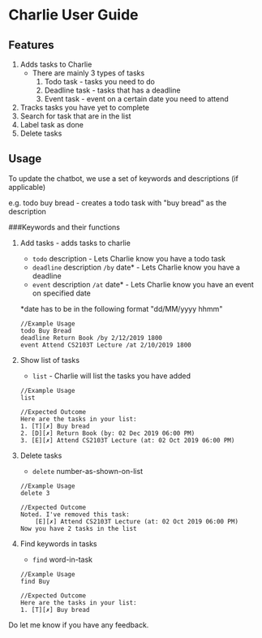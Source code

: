 # Charlie User Guide

## Features 

1. Adds tasks to Charlie
    - There are mainly 3 types of tasks
        1. Todo task - tasks you need to do
        2. Deadline task - tasks that has a deadline
        3. Event task - event on a certain date you need to attend
1. Tracks tasks you have yet to complete
2. Search for task that are in the list
3. Label task as done
4. Delete tasks

## Usage
To update the chatbot, we use a set of keywords and descriptions (if applicable)

e.g. todo buy bread - creates a todo task with "buy bread" as the description

###Keywords and their functions

1. Add tasks - adds tasks to charlie
    - `todo` description - Lets Charlie know you have a todo task
    - `deadline` description `/by` date* - Lets Charlie know you have a deadline  
    - `event` description `/at` date* - Lets Charlie know you have an event on specified date
    
    *date has to be in the following format "dd/MM/yyyy hhmm"
    ```
    //Example Usage
    todo Buy Bread
    deadline Return Book /by 2/12/2019 1800
    event Attend CS2103T Lecture /at 2/10/2019 1800
    ```
   
2. Show list of tasks
    - `list` - Charlie will list the tasks you have added
    
    ```
    //Example Usage
    list
    
    //Expected Outcome
    Here are the tasks in your list:
    1. [T][✗] Buy bread
    2. [D][✗] Return Book (by: 02 Dec 2019 06:00 PM)
    3. [E][✗] Attend CS2103T Lecture (at: 02 Oct 2019 06:00 PM)  
    ```
3. Delete tasks
    - `delete` number-as-shown-on-list
    
    ```
    //Example Usage
    delete 3
    
    //Expected Outcome
    Noted. I've removed this task:
        [E][✗] Attend CS2103T Lecture (at: 02 Oct 2019 06:00 PM)
    Now you have 2 tasks in the list
    ```
   
4. Find keywords in tasks
    - `find` word-in-task
    
    ```
    //Example Usage
    find Buy
   
    //Expected Outcome
    Here are the tasks in your list:
    1. [T][✗] Buy bread
    ```

Do let me know if you have any feedback.

